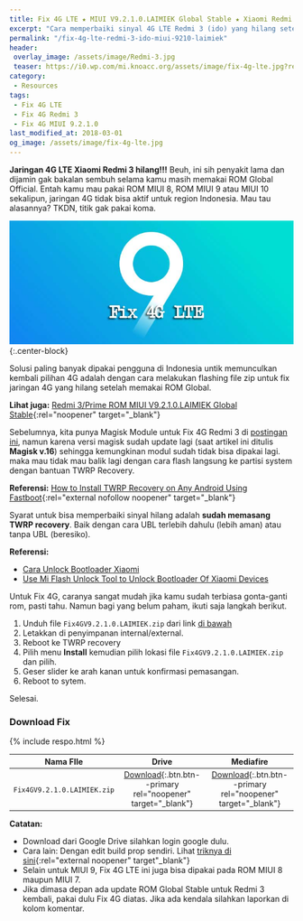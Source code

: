 ```yaml
---
title: Fix 4G LTE ★ MIUI V9.2.1.0.LAIMIEK Global Stable ★ Xiaomi Redmi 3
excerpt: "Cara memperbaiki sinyal 4G LTE Redmi 3 (ido) yang hilang setelah update/install ROM Global V9.2.1.0.LAIMIEK"
permalink: "/fix-4g-lte-redmi-3-ido-miui-9210-laimiek"
header:
 overlay_image: /assets/image/Redmi-3.jpg
 teaser: https://i0.wp.com/mi.knoacc.org/assets/image/fix-4g-lte.jpg?resize=320,160
category:
 - Resources
tags:
 - Fix 4G LTE
 - Fix 4G Redmi 3
 - Fix 4G MIUI 9.2.1.0
last_modified_at: 2018-03-01
og_image: /assets/image/fix-4g-lte.jpg
---
```

**Jaringan 4G LTE Xiaomi Redmi 3 hilang!!!** Beuh, ini sih penyakit lama dan dijamin gak bakalan sembuh selama kamu masih memakai ROM Global Official. Entah kamu mau pakai ROM MIUI 8, ROM MIUI 9 atau MIUI 10 sekalipun, jaringan 4G tidak bisa aktif untuk region Indonesia. Mau tau alasannya? TKDN, titik gak pakai koma.

![Fix 4G MIUI 9.2.1.0 Redmi 3](/assets/image/fix-4g-lte.jpg){:.center-block}

Solusi paling banyak dipakai pengguna di Indonesia untik memunculkan kembali pilihan 4G adalah dengan cara melakukan flashing file zip untuk fix jaringan 4G yang hilang setelah memakai ROM Global.

**Lihat juga:** [Redmi 3/Prime ROM MIUI V9.2.1.0.LAIMIEK Global Stable](https://mi.knoacc.org/global-stable-miui-92-redmi-3-ido-fastboot-recovery){:rel="noopener" target="_blank"}

Sebelumnya, kita punya Magisk Module untuk Fix 4G Redmi 3 di [postingan ini](https://mi.knoacc.org/magisk-module-fix-4g-enable-redmi-3), namun karena versi magisk sudah update lagi (saat artikel ini ditulis **Magisk v.16**) sehingga kemungkinan modul sudah tidak bisa dipakai lagi. maka mau tidak mau balik lagi dengan cara flash langsung ke partisi system dengan bantuan TWRP Recovery.

**Referensi:** [How to Install TWRP Recovery on Any Android Using Fastboot](https://www.lineageosrom.net/2017/01/guide-install-twrp-recovery-any-android.html?){:rel="external nofollow noopener" target="_blank"}

Syarat untuk bisa memperbaiki sinyal hilang adalah **sudah memasang TWRP recovery**. Baik dengan cara UBL terlebih dahulu (lebih aman) atau tanpa UBL (beresiko).

**Referensi:**
- [Cara Unlock Bootloader Xiaomi](https://mi.knoacc.org/dijamin-sukses-unlock-bootloader-semua-xiaomi)
- [Use Mi Flash Unlock Tool to Unlock Bootloader Of Xiaomi Devices](https://www.lineageosrom.net/2017/01/use-mi-flash-unlock-tool-to-unlock.html)

Untuk Fix 4G, caranya sangat mudah jika kamu sudah terbiasa gonta-ganti rom, pasti tahu. Namun bagi yang belum paham, ikuti saja langkah berikut.

1. Unduh file `Fix4GV9.2.1.0.LAIMIEK.zip` dari link [di bawah](#download-fix)
2. Letakkan di penyimpanan internal/external.
3. Reboot ke TWRP recovery
4. Pilih menu **Install** kemudian pilih lokasi file `Fix4GV9.2.1.0.LAIMIEK.zip` dan pilih.
5. Geser slider ke arah kanan untuk konfirmasi pemasangan.
6. Reboot to sytem.

Selesai.

### Download Fix

{% include respo.html %}

| Nama FIle | Drive | Mediafire |
|------|:------:|:------:|
| `Fix4GV9.2.1.0.LAIMIEK.zip` | [Download](/dl/drive?id=1R1apEpHU4GjYLEbhKFeEOahktUUB2FZe&size=1.39MB&name=Fix4GV9.2.1.0.LAIMIEK.zip){:.btn.btn--primary rel="noopener" target="_blank"} | [Download](/dl/mediafire?file?s382jwb8tysfynb&size=1.39MB&name=Fix4GV9.2.1.0.LAIMIEK.zip){:.btn.btn--primary rel="noopener" target="_blank"} |

**Catatan:**
- Download dari Google Drive silahkan login google dulu.
- Cara lain: Dengan edit build prop sendiri. Lihat [triknya di sini](https://www.knoacc.org/2017/07/cara-paten-terbaru-mudah-unlock-4g-lte-xiaomi.html){:rel="external noopener" target"_blank"}
- Selain untuk MIUI 9, Fix 4G LTE ini juga bisa dipakai pada ROM MIUI 8 maupun MIUI 7.
- Jika dimasa depan ada update ROM Global Stable untuk Redmi 3 kembali, pakai dulu Fix 4G diatas. Jika ada kendala silahkan laporkan di kolom komentar.